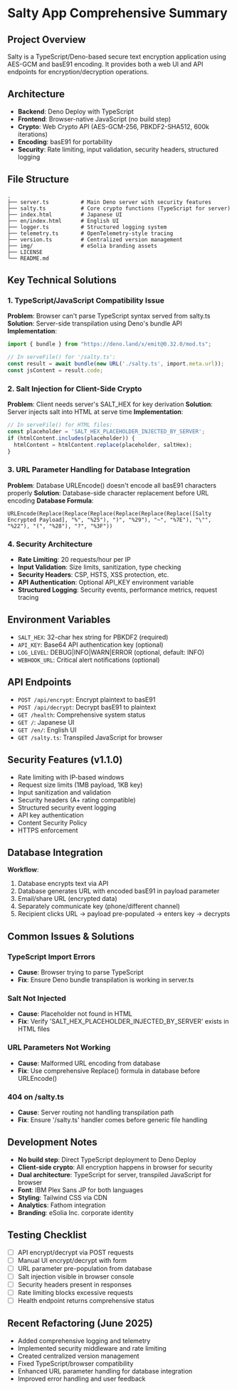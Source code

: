 # Salty App Comprehensive Summary

## Project Overview
Salty is a TypeScript/Deno-based secure text encryption application using AES-GCM and basE91 encoding. It provides both a web UI and API endpoints for encryption/decryption operations.

## Architecture
- **Backend**: Deno Deploy with TypeScript
- **Frontend**: Browser-native JavaScript (no build step)
- **Crypto**: Web Crypto API (AES-GCM-256, PBKDF2-SHA512, 600k iterations)
- **Encoding**: basE91 for portability
- **Security**: Rate limiting, input validation, security headers, structured logging

## File Structure
```
.
├── server.ts          # Main Deno server with security features
├── salty.ts           # Core crypto functions (TypeScript for server)
├── index.html         # Japanese UI
├── en/index.html      # English UI
├── logger.ts          # Structured logging system
├── telemetry.ts       # OpenTelemetry-style tracing
├── version.ts         # Centralized version management
├── img/               # eSolia branding assets
├── LICENSE
└── README.md
```

## Key Technical Solutions

### 1. TypeScript/JavaScript Compatibility Issue
**Problem**: Browser can't parse TypeScript syntax served from salty.ts
**Solution**: Server-side transpilation using Deno's bundle API
**Implementation**:
```typescript
import { bundle } from "https://deno.land/x/emit@0.32.0/mod.ts";

// In serveFile() for '/salty.ts':
const result = await bundle(new URL('./salty.ts', import.meta.url));
const jsContent = result.code;
```

### 2. Salt Injection for Client-Side Crypto
**Problem**: Client needs server's SALT_HEX for key derivation
**Solution**: Server injects salt into HTML at serve time
**Implementation**:
```typescript
// In serveFile() for HTML files:
const placeholder = 'SALT_HEX_PLACEHOLDER_INJECTED_BY_SERVER';
if (htmlContent.includes(placeholder)) {
  htmlContent = htmlContent.replace(placeholder, saltHex);
}
```

### 3. URL Parameter Handling for Database Integration
**Problem**: Database URLEncode() doesn't encode all basE91 characters properly
**Solution**: Database-side character replacement before URL encoding
**Database Formula**:
```
URLEncode(Replace(Replace(Replace(Replace(Replace(Replace([Salty Encrypted Payload], "%", "%25"), ")", "%29"), "~", "%7E"), "\"", "%22"), "(", "%28"), "?", "%3F"))
```

### 4. Security Architecture
- **Rate Limiting**: 20 requests/hour per IP
- **Input Validation**: Size limits, sanitization, type checking
- **Security Headers**: CSP, HSTS, XSS protection, etc.
- **API Authentication**: Optional API_KEY environment variable
- **Structured Logging**: Security events, performance metrics, request tracing

## Environment Variables
- `SALT_HEX`: 32-char hex string for PBKDF2 (required)
- `API_KEY`: Base64 API authentication key (optional)
- `LOG_LEVEL`: DEBUG|INFO|WARN|ERROR (optional, default: INFO)
- `WEBHOOK_URL`: Critical alert notifications (optional)

## API Endpoints
- `POST /api/encrypt`: Encrypt plaintext to basE91
- `POST /api/decrypt`: Decrypt basE91 to plaintext  
- `GET /health`: Comprehensive system status
- `GET /`: Japanese UI
- `GET /en/`: English UI
- `GET /salty.ts`: Transpiled JavaScript for browser

## Security Features (v1.1.0)
- Rate limiting with IP-based windows
- Request size limits (1MB payload, 1KB key)
- Input sanitization and validation
- Security headers (A+ rating compatible)
- Structured security event logging
- API key authentication
- Content Security Policy
- HTTPS enforcement

## Database Integration
**Workflow**:
1. Database encrypts text via API
2. Database generates URL with encoded basE91 in payload parameter
3. Email/share URL (encrypted data)
4. Separately communicate key (phone/different channel)
5. Recipient clicks URL → payload pre-populated → enters key → decrypts

## Common Issues & Solutions

### TypeScript Import Errors
- **Cause**: Browser trying to parse TypeScript
- **Fix**: Ensure Deno bundle transpilation is working in server.ts

### Salt Not Injected
- **Cause**: Placeholder not found in HTML
- **Fix**: Verify 'SALT_HEX_PLACEHOLDER_INJECTED_BY_SERVER' exists in HTML files

### URL Parameters Not Working
- **Cause**: Malformed URL encoding from database
- **Fix**: Use comprehensive Replace() formula in database before URLEncode()

### 404 on /salty.ts
- **Cause**: Server routing not handling transpilation path
- **Fix**: Ensure '/salty.ts' handler comes before generic file handling

## Development Notes
- **No build step**: Direct TypeScript deployment to Deno Deploy
- **Client-side crypto**: All encryption happens in browser for security
- **Dual architecture**: TypeScript for server, transpiled JavaScript for browser
- **Font**: IBM Plex Sans JP for both languages
- **Styling**: Tailwind CSS via CDN
- **Analytics**: Fathom integration
- **Branding**: eSolia Inc. corporate identity

## Testing Checklist
- [ ] API encrypt/decrypt via POST requests
- [ ] Manual UI encrypt/decrypt with form
- [ ] URL parameter pre-population from database
- [ ] Salt injection visible in browser console
- [ ] Security headers present in responses
- [ ] Rate limiting blocks excessive requests
- [ ] Health endpoint returns comprehensive status

## Recent Refactoring (June 2025)
- Added comprehensive logging and telemetry
- Implemented security middleware and rate limiting
- Created centralized version management
- Fixed TypeScript/browser compatibility
- Enhanced URL parameter handling for database integration
- Improved error handling and user feedback